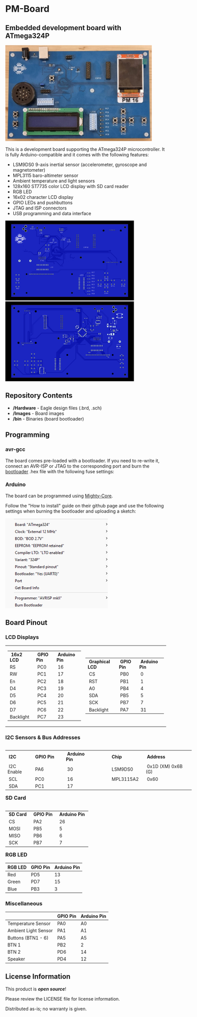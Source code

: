 # PM-Board

## Embedded development board with ATmega324P

<img src="https://github.com/dantudose/PM-Board/blob/main/Images/PM_board.png" height="300"/>

This is a development board supporting the ATmega324P microcontroller. It is fully Arduino-compatible and it comes with the following features:
* LSM9DS0 9-axis inertial sensor (accelerometer, gyroscope and magnetometer)
* MPL3115 baro-altimeter sensor
* Ambient temperature and light sensors
* 128x160 ST7735 color LCD display with SD card reader 
* RGB LED
* 16x02 character LCD display
* GPIO LEDs and pushbuttons
* JTAG and ISP connectors
* USB programming and data interface

<div id="cover">
  <img src="https://github.com/dantudose/PM-Board/blob/main/Images/PM_board_top.png" height="250"/>
  <img src="https://github.com/dantudose/PM-Board/blob/main/Images/PM_board_bottom.png" height="250"/> 
</div>



## Repository Contents

* **/Hardware** - Eagle design files (.brd, .sch)
* **/Images** - Board images
* **/bin** - Binaries (board bootloader)

## Programming

### avr-gcc

The board comes pre-loaded with a bootloader. If you need to re-write it, connect an AVR-ISP or JTAG to the corresponding port and burn the <a href="https://github.com/dantudose/PM-Board/tree/main/bin">bootloader</a> .hex file with the following fuse settings:


### Arduino

The board can be programmed using <a href="https://github.com/MCUdude/MightyCore">Mighty-Core</a>. 

Follow the "How to install" guide on their github page and use the following settings when burning the bootloader and uploading a sketch:

<img src="https://github.com/dantudose/PM-Board/blob/main/Images/mightyCore.png" />

## Board Pinout

### LCD Displays

<table>
<tbody>
<tr>
<td>
  <table style="float: left;">
<tbody>
<tr>
<td style="text-align: left;">&nbsp;<b>16x2 LCD</b>&nbsp;</td>
<td style="text-align: left;">&nbsp;<b>GPIO Pin</b>&nbsp;</td>
<td style="text-align: left;">&nbsp;<b>Arduino Pin</b>&nbsp;</td>
</tr>
<tr>
<td>RS</td>
<td>&nbsp;PC0</td>
<td>&nbsp;16</td>
</tr>
<tr>
<td>RW&nbsp;</td>
<td>&nbsp;PC1&nbsp;</td>
<td>&nbsp;17</td>
</tr>
<tr>
<td>En&nbsp;</td>
<td>&nbsp;PC2&nbsp;</td>
<td>&nbsp;18&nbsp;</td>
</tr>
<tr>
<td>D4&nbsp;</td>
<td>&nbsp;PC3&nbsp;</td>
<td>&nbsp;19&nbsp;</td>
</tr>
<tr>
<td>D5&nbsp;</td>
<td>&nbsp;PC4&nbsp;</td>
<td>&nbsp;20&nbsp;</td>
</tr>
<tr>
<td>D6&nbsp;</td>
<td>&nbsp;PC5&nbsp;</td>
<td>&nbsp;21&nbsp;</td>
</tr>
<tr>
<td>D7&nbsp;</td>
<td>&nbsp;PC6&nbsp;</td>
<td>&nbsp;22&nbsp;</td>
</tr>
<tr>
<td>Backlight&nbsp;</td>
<td>&nbsp;PC7&nbsp;</td>
<td>&nbsp;23&nbsp;</td>
</tr>
</tbody>
</table>
</td>
<td>
  <table style="float: left;">
<tbody>
<tr>
<td>&nbsp;<b>Graphical LCD</b>&nbsp;</td>
<td>&nbsp;<b>GPIO Pin</b>&nbsp;</td>
<td>&nbsp;<b>Arduino Pin</b>&nbsp;</td>
</tr>
<tr>
<td>&nbsp;CS</td>
<td>&nbsp;PB0</td>
<td>&nbsp;0</td>
</tr>
<tr>
<td>&nbsp;RST&nbsp;</td>
<td>&nbsp;PB1&nbsp;</td>
<td>&nbsp;1&nbsp;</td>
</tr>
<tr>
<td>&nbsp;A0&nbsp;</td>
<td>&nbsp;PB4&nbsp;</td>
<td>&nbsp;4&nbsp;</td>
</tr>
<tr>
<td>&nbsp;SDA&nbsp;</td>
<td>&nbsp;PB5&nbsp;</td>
<td>&nbsp;5&nbsp;</td>
</tr>
<tr>
<td>&nbsp;SCK&nbsp;</td>
<td>&nbsp;PB7&nbsp;</td>
<td>&nbsp;7&nbsp;</td>
</tr>
<tr>
<td>&nbsp;Backlight&nbsp;</td>
<td>&nbsp;PA7&nbsp;</td>
<td>&nbsp;31&nbsp;</td>
</tr>
</tbody>
</table>

</td>
</tr>
</tbody>
</table>




### I2C Sensors & Bus Addresses

<table style="float: left; width: 584.312px;">
<tbody>
<tr>
<td style="width: 76px;">&nbsp;<strong>I2C</strong></td>
<td style="width: 103px;"><strong>&nbsp;GPIO Pin</strong>&nbsp;</td>
<td style="width: 94px;"><strong>&nbsp;Arduino Pin</strong>&nbsp;</td>
<td style="width: 35px;">&nbsp;</td>
<td style="width: 98px;"><strong>&nbsp;Chip</strong>&nbsp;</td>
<td style="width: 162.312px;"><strong>&nbsp;Address</strong>&nbsp;</td>
</tr>
<tr>
<td style="width: 76px;">&nbsp;I2C Enable&nbsp;</td>
<td style="width: 103px;">&nbsp;PA6</td>
<td style="width: 94px;">&nbsp;30</td>
<td style="width: 35px;">&nbsp;</td>
<td style="width: 98px;">&nbsp;LSM9DS0&nbsp;</td>
<td style="width: 162.312px;">&nbsp;0x1D (XM) 0x6B (G)</td>
</tr>
<tr>
<td style="width: 76px;">&nbsp;SCL&nbsp;</td>
<td style="width: 103px;">&nbsp;PC0&nbsp;</td>
<td style="width: 94px;">&nbsp;16</td>
<td style="width: 35px;">&nbsp;</td>
<td style="width: 98px;">&nbsp;MPL3115A2&nbsp;</td>
<td style="width: 162.312px;">&nbsp;0x60&nbsp;</td>
</tr>
<tr>
<td style="width: 76px;">&nbsp;SDA&nbsp;</td>
<td style="width: 103px;">&nbsp;PC1&nbsp;</td>
<td style="width: 94px;">&nbsp;17&nbsp;</td>
<td style="width: 35px;">&nbsp;</td>
<td style="width: 98px;">&nbsp;</td>
<td style="width: 162.312px;">&nbsp;</td>
</tr>
</tbody>
</table>
<!-- DivTable.com -->

### SD Card

<table style="float: left;">
<tbody>
<tr>
<td>&nbsp;<b>SD Card</b>&nbsp;</td>
<td>&nbsp;<b>GPIO Pin</b>&nbsp;</td>
<td>&nbsp;<b>Arduino Pin</b>&nbsp;</td>
</tr>
<tr>
<td>&nbsp;CS</td>
<td>&nbsp;PA2</td>
<td>&nbsp;26</td>
</tr>
<tr>
<td>&nbsp;MOSI&nbsp;</td>
<td>&nbsp;PB5&nbsp;</td>
<td>&nbsp;5&nbsp;</td>
</tr>
<tr>
<td>&nbsp;MISO&nbsp;</td>
<td>&nbsp;PB6&nbsp;</td>
<td>&nbsp;6&nbsp;</td>
</tr>
<tr>
<td>&nbsp;SCK&nbsp;</td>
<td>&nbsp;PB7&nbsp;</td>
<td>&nbsp;7&nbsp;</td>
</tr>
</tbody>
</table>
<!-- DivTable.com -->

### RGB LED

<table class="tg">
<thead>
  <tr>
    <th class="tg-amwm">RGB LED</th>
    <th class="tg-amwm">GPIO Pin</th>
    <th class="tg-amwm">Arduino Pin</th>
  </tr>
</thead>
<tbody>
  <tr>
    <td class="tg-hmp3">Red</td>
    <td class="tg-hmp3">PD5</td>
    <td class="tg-hmp3">13</td>
  </tr>
  <tr>
    <td class="tg-0lax">Green</td>
    <td class="tg-0lax">PD7</td>
    <td class="tg-0lax">15</td>
  </tr>
  <tr>
    <td class="tg-hmp3">Blue</td>
    <td class="tg-hmp3">PB3</td>
    <td class="tg-hmp3">3</td>
  </tr>
</tbody>
</table>

### Miscellaneous

<table class="tg">
<thead>
  <tr>
    <th class="tg-0lax"></th>
    <th class="tg-amwm">GPIO Pin</th>
    <th class="tg-amwm">Arduino Pin</th>
  </tr>
</thead>
<tbody>
  <tr>
    <td class="tg-0lax">Temperature Sensor</td>
    <td class="tg-0lax">PA0</td>
    <td class="tg-0lax">A0</td>
  </tr>
  <tr>
    <td class="tg-0lax">Ambient Light Sensor</td>
    <td class="tg-0lax">PA1</td>
    <td class="tg-0lax">A1</td>
  </tr>
  <tr>
    <td class="tg-0lax">Buttons (BTN1 - 6)</td>
    <td class="tg-0lax">PA5</td>
    <td class="tg-0lax">A5</td>
  </tr>
  <tr>
    <td class="tg-0lax">BTN 1</td>
    <td class="tg-0lax">PB2</td>
    <td class="tg-0lax">2</td>
  </tr>
  <tr>
    <td class="tg-0lax">BTN 2</td>
    <td class="tg-0lax">PD6</td>
    <td class="tg-0lax">14</td>
  </tr>
  <tr>
    <td class="tg-0lax">Speaker</td>
    <td class="tg-0lax">PD4</td>
    <td class="tg-0lax">12</td>
  </tr>
</tbody>
</table>

## License Information

This product is _**open source**_! 

Please review the LICENSE file for license information. 

Distributed as-is; no warranty is given.
